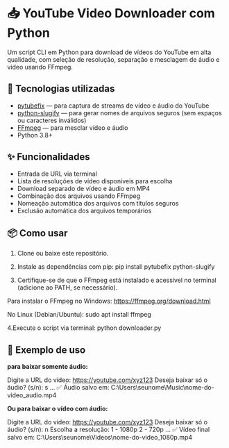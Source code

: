 # 📥 YouTube Video Downloader com Python

Um script CLI em Python para download de vídeos do YouTube em alta qualidade, com seleção de resolução, separação e mesclagem de áudio e vídeo usando FFmpeg.

## 🧰 Tecnologias utilizadas
- [pytubefix](https://github.com/rohit-px/pytubefix) — para captura de streams de vídeo e áudio do YouTube
- [python-slugify](https://github.com/un33k/python-slugify) — para gerar nomes de arquivos seguros (sem espaços ou caracteres inválidos)  
- [FFmpeg](https://ffmpeg.org/) — para mesclar vídeo e áudio
- Python 3.8+

## ✨ Funcionalidades
- Entrada de URL via terminal
- Lista de resoluções de vídeo disponíveis para escolha
- Download separado de vídeo e áudio em MP4
- Combinação dos arquivos usando FFmpeg
- Nomeação automática dos arquivos com títulos seguros
- Exclusão automática dos arquivos temporários

## 📦 Como usar

1. Clone ou baixe este repositório.

2. Instale as dependências com pip: pip install pytubefix python-slugify

3. Certifique-se de que o FFmpeg está instalado e acessível no terminal (adicione ao PATH, se necessário).

Para instalar o FFmpeg no Windows: https://ffmpeg.org/download.html

No Linux (Debian/Ubuntu): sudo apt install ffmpeg

4.Execute o script via terminal: python downloader.py

## 📸 Exemplo de uso
**para baixar somente áudio:**

Digite a URL do vídeo: https://youtube.com/xyz123
Deseja baixar só o áudio? (s/n): s
...
✅ Áudio salvo em: C:\Users\seunome\Music\nome-do-video_audio.mp4

**Ou para baixar o vídeo com áudio:**

Digite a URL do vídeo: https://youtube.com/xyz123
Deseja baixar só o áudio? (s/n): n
Escolha a resolução:
1 - 1080p
2 - 720p
...
✅ Vídeo final salvo em: C:\Users\seunome\Videos\nome-do-video_1080p.mp4
